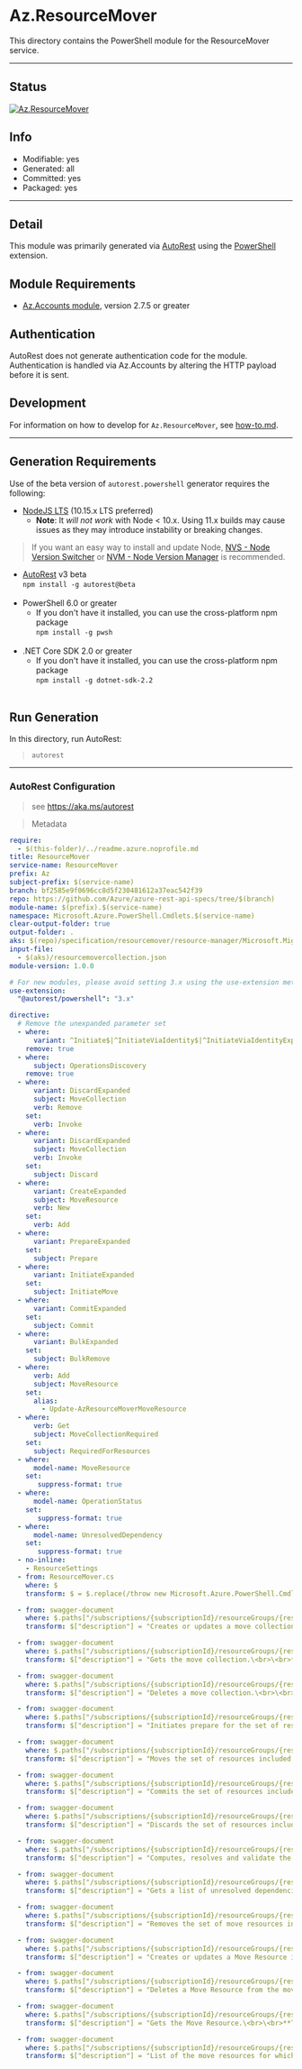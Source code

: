 <!-- region Generated -->
# Az.ResourceMover
This directory contains the PowerShell module for the ResourceMover service.

---
## Status
[![Az.ResourceMover](https://img.shields.io/powershellgallery/v/Az.ResourceMover.svg?style=flat-square&label=Az.ResourceMover "Az.ResourceMover")](https://www.powershellgallery.com/packages/Az.ResourceMover/)

## Info
- Modifiable: yes
- Generated: all
- Committed: yes
- Packaged: yes

---
## Detail
This module was primarily generated via [AutoRest](https://github.com/Azure/autorest) using the [PowerShell](https://github.com/Azure/autorest.powershell) extension.

## Module Requirements
- [Az.Accounts module](https://www.powershellgallery.com/packages/Az.Accounts/), version 2.7.5 or greater

## Authentication
AutoRest does not generate authentication code for the module. Authentication is handled via Az.Accounts by altering the HTTP payload before it is sent.

## Development
For information on how to develop for `Az.ResourceMover`, see [how-to.md](how-to.md).
<!-- endregion -->

---
## Generation Requirements
Use of the beta version of `autorest.powershell` generator requires the following:
- [NodeJS LTS](https://nodejs.org) (10.15.x LTS preferred)
  - **Note**: It *will not work* with Node < 10.x. Using 11.x builds may cause issues as they may introduce instability or breaking changes.
> If you want an easy way to install and update Node, [NVS - Node Version Switcher](../nodejs/installing-via-nvs.md) or [NVM - Node Version Manager](../nodejs/installing-via-nvm.md) is recommended.
- [AutoRest](https://aka.ms/autorest) v3 beta <br>`npm install -g autorest@beta`<br>&nbsp;
- PowerShell 6.0 or greater
  - If you don't have it installed, you can use the cross-platform npm package <br>`npm install -g pwsh`<br>&nbsp;
- .NET Core SDK 2.0 or greater
  - If you don't have it installed, you can use the cross-platform npm package <br>`npm install -g dotnet-sdk-2.2`<br>&nbsp;

## Run Generation
In this directory, run AutoRest:
> `autorest`
 
---
### AutoRest Configuration
> see https://aka.ms/autorest

> Metadata
``` yaml
require:
  - $(this-folder)/../readme.azure.noprofile.md
title: ResourceMover
service-name: ResourceMover
prefix: Az
subject-prefix: $(service-name)
branch: bf2585e9f0696cc8d5f230481612a37eac542f39
repo: https://github.com/Azure/azure-rest-api-specs/tree/$(branch)
module-name: $(prefix).$(service-name)
namespace: Microsoft.Azure.PowerShell.Cmdlets.$(service-name)
clear-output-folder: true
output-folder: .
aks: $(repo)/specification/resourcemover/resource-manager/Microsoft.Migrate/stable/2023-08-01
input-file:
  - $(aks)/resourcemovercollection.json
module-version: 1.0.0

# For new modules, please avoid setting 3.x using the use-extension method and instead, use 4.x as the default option
use-extension:
  "@autorest/powershell": "3.x"

directive:
  # Remove the unexpanded parameter set
  - where:
      variant: ^Initiate$|^InitiateViaIdentity$|^InitiateViaIdentityExpanded$|^Commit$|^CommitViaIdentity$|^CommitViaIdentityExpanded$|^Discard$|^DiscardViaIdentity$|^DiscardViaIdentityExpanded$|^Prepare$|^PrepareViaIdentity$|^PrepareViaIdentityExpanded$|^Create$|^CreateViaIdentity$|^CreateViaIdentityExpanded$|^Update$|^UpdateExpanded$|^UpdateViaIdentityExpanded$|^UpdateViaIdentity$|^ResolveViaIdentity$|^GetViaIdentity$|^DeleteViaIdentity$|^Bulk$|^BulkViaIdentity$|^BulkViaIdentityExpanded$  
    remove: true
  - where:
      subject: OperationsDiscovery
    remove: true
  - where:      
      variant: DiscardExpanded
      subject: MoveCollection 
      verb: Remove
    set:
      verb: Invoke      
  - where:      
      variant: DiscardExpanded
      subject: MoveCollection 
      verb: Invoke
    set:
      subject: Discard
  - where:      
      variant: CreateExpanded 
      subject: MoveResource
      verb: New
    set:
      verb: Add
  - where:      
      variant: PrepareExpanded            
    set:
      subject: Prepare
  - where:      
      variant: InitiateExpanded            
    set:
      subject: InitiateMove
  - where:      
      variant: CommitExpanded            
    set:
      subject: Commit
  - where:
      variant: BulkExpanded
    set:
      subject: BulkRemove
  - where:
      verb: Add
      subject: MoveResource
    set:
      alias:
        - Update-AzResourceMoverMoveResource
  - where:
      verb: Get
      subject: MoveCollectionRequired
    set:
      subject: RequiredForResources
  - where:
      model-name: MoveResource
    set:
       suppress-format: true
  - where:
      model-name: OperationStatus
    set:
       suppress-format: true  
  - where:
      model-name: UnresolvedDependency
    set:
       suppress-format: true
  - no-inline:
    - ResourceSettings
  - from: ResourceMover.cs
    where: $
    transform: $ = $.replace(/throw new Microsoft.Azure.PowerShell.Cmdlets.ResourceMover.Runtime.UndeclaredResponseException\(_response\);/g,"await onDefault\(_response,_response.Content.ReadAsStringAsync\(\).ContinueWith\( body => Microsoft.Azure.PowerShell.Cmdlets.ResourceMover.Models.Api20230801.CloudError.FromJson\(Microsoft.Azure.PowerShell.Cmdlets.ResourceMover.Runtime.Json.JsonNode.Parse\(body.Result\)\) \)\);");

  - from: swagger-document
    where: $.paths["/subscriptions/{subscriptionId}/resourceGroups/{resourceGroupName}/providers/Microsoft.Migrate/moveCollections/{moveCollectionName}"].put
    transform: $["description"] = "Creates or updates a move collection. The following types of move collections based on the move scenario are supported currently:\<br>\<br>**1. RegionToRegion** (Moving resources across regions)\<br>\<br>**2. RegionToZone** (Moving virtual machines into a zone within the same region)"

  - from: swagger-document
    where: $.paths["/subscriptions/{subscriptionId}/resourceGroups/{resourceGroupName}/providers/Microsoft.Migrate/moveCollections/{moveCollectionName}"].get
    transform: $["description"] = "Gets the move collection.\<br>\<br>**The 'Get-AzResourceMoverMoveCollection' command remains same for both 'RegionToRegion' and 'RegionToZone' type move collections.**"

  - from: swagger-document
    where: $.paths["/subscriptions/{subscriptionId}/resourceGroups/{resourceGroupName}/providers/Microsoft.Migrate/moveCollections/{moveCollectionName}"].delete
    transform: $["description"] = "Deletes a move collection.\<br>\<br>**The 'Remove-AzResourceMoverMoveCollection' command remains same for both 'RegionToRegion' and 'RegionToZone' type move collections.**"

  - from: swagger-document
    where: $.paths["/subscriptions/{subscriptionId}/resourceGroups/{resourceGroupName}/providers/Microsoft.Migrate/moveCollections/{moveCollectionName}/prepare"].post
    transform: $["description"] = "Initiates prepare for the set of resources included in the request body. The prepare operation is on the moveResources that are in the moveState 'PreparePending' or 'PrepareFailed', on a successful completion the moveResource moveState do a transition to MovePending. To aid the user to prerequisite the operation the client can call operation with validateOnly property set to true.\<br>\<br>**The 'Invoke-AzResourceMoverPrepare' command is not applicable on move collections with moveType 'RegionToZone' since prepare is not a valid operation for region to zone move scenario.**"

  - from: swagger-document
    where: $.paths["/subscriptions/{subscriptionId}/resourceGroups/{resourceGroupName}/providers/Microsoft.Migrate/moveCollections/{moveCollectionName}/initiateMove"].post
    transform: $["description"] = "Moves the set of resources included in the request body.The move operation is triggered after the moveResources are in the moveState 'MovePending' or 'MoveFailed', on a successful completion the moveResource moveState do a transition to CommitPending.To aid the user to prerequisite the operation the client can call operation with validateOnly property set to true.\<br>\<br>**The 'Invoke-AzResourceMoverInitiateMove' command remains same for both 'RegionToRegion' and 'RegionToZone' type move collections.**"

  - from: swagger-document
    where: $.paths["/subscriptions/{subscriptionId}/resourceGroups/{resourceGroupName}/providers/Microsoft.Migrate/moveCollections/{moveCollectionName}/commit"].post
    transform: $["description"] = "Commits the set of resources included in the request body. The commit operation is triggered on the moveResources in the moveState 'CommitPending' or 'CommitFailed', on a successful completion the moveResource moveState do a transition to Committed. To aid the user to prerequisite the operation the client can call operation with validateOnly property set to true.\<br>\<br>**The 'Invoke-AzResourceMoverCommit' command remains same for both 'RegionToRegion' and 'RegionToZone' type move collections.**"

  - from: swagger-document
    where: $.paths["/subscriptions/{subscriptionId}/resourceGroups/{resourceGroupName}/providers/Microsoft.Migrate/moveCollections/{moveCollectionName}/discard"].post
    transform: $["description"] = "Discards the set of resources included in the request body. The discard operation is triggered on the moveResources in the moveState 'CommitPending' or 'DiscardFailed', on a successful completion the moveResource moveState do a transition to MovePending. To aid the user to prerequisite the operation the client can call operation with validateOnly property set to true.\<br>\<br>**The 'Invoke-AzResourceMoverDiscard' command is not applicable on move collections with moveType 'RegionToZone' since discard is not a valid operation for region to zone move scenario.**"

  - from: swagger-document
    where: $.paths["/subscriptions/{subscriptionId}/resourceGroups/{resourceGroupName}/providers/Microsoft.Migrate/moveCollections/{moveCollectionName}/resolveDependencies"].post
    transform: $["description"] = "Computes, resolves and validate the dependencies of the moveResources in the move collection.\<br>\<br>**Please note that for 'RegionToRegion' type move collections the 'Resolve-AzResourceMoverMoveCollectionDependency' command just resolves the move collection, the user is required to identify the list of unresolved dependencies using 'Get-AzResourceMoverUnresolvedDependency' and then manually add them to the move collection using 'Add-AzResourceMoverMoveResource' command.**\<br>\<br>**However, for moveType 'RegionToZone' this command finds the required dependencies and automatically adds them to the move collection in a single step.**"

  - from: swagger-document
    where: $.paths["/subscriptions/{subscriptionId}/resourceGroups/{resourceGroupName}/providers/Microsoft.Migrate/moveCollections/{moveCollectionName}/unresolvedDependencies"].get
    transform: $["description"] = "Gets a list of unresolved dependencies.\<br>\<br>**The 'Get-AzResourceMoverUnresolvedDependency' command is applicable for 'RegionToRegion' type move collections.**\<br>\<br>**However, for move collections with moveType 'RegionToZone' dependencies are automatically added to the move collection once 'Resolve-AzResourceMoverMoveCollectionDependency' is executed. Please refer to 'Resolve-AzResourceMoverMoveCollectionDependency' command documentation for additional details.**"

  - from: swagger-document
    where: $.paths["/subscriptions/{subscriptionId}/resourceGroups/{resourceGroupName}/providers/Microsoft.Migrate/moveCollections/{moveCollectionName}/bulkRemove"].post
    transform: $["description"] = "Removes the set of move resources included in the request body from move collection. The orchestration is done by service. To aid the user to prerequisite the operation the client can call operation with validateOnly property set to true.\<br>\<br>**The 'Invoke-AzResourceMoverBulkRemove ' command remains same for both 'RegionToRegion' and 'RegionToZone' type move collections.**"

  - from: swagger-document
    where: $.paths["/subscriptions/{subscriptionId}/resourceGroups/{resourceGroupName}/providers/Microsoft.Migrate/moveCollections/{moveCollectionName}/moveResources/{moveResourceName}"].put
    transform: $["description"] = "Creates or updates a Move Resource in the move collection.\<br>\<br>**The 'Add-AzResourceMoverMoveResource' command remains same for both 'RegionToRegion' and 'RegionToZone' type move collections.**"

  - from: swagger-document
    where: $.paths["/subscriptions/{subscriptionId}/resourceGroups/{resourceGroupName}/providers/Microsoft.Migrate/moveCollections/{moveCollectionName}/moveResources/{moveResourceName}"].delete
    transform: $["description"] = "Deletes a Move Resource from the move collection.\<br>\<br>**The 'Remove-AzResourceMoverMoveResource' command remains same for both 'RegionToRegion' and 'RegionToZone' type move collections.**"

  - from: swagger-document
    where: $.paths["/subscriptions/{subscriptionId}/resourceGroups/{resourceGroupName}/providers/Microsoft.Migrate/moveCollections/{moveCollectionName}/moveResources/{moveResourceName}"].get
    transform: $["description"] = "Gets the Move Resource.\<br>\<br>**The 'Get-AzResourceMoverMoveResource' command remains same for both 'RegionToRegion' and 'RegionToZone' type move collections.**"

  - from: swagger-document
    where: $.paths["/subscriptions/{subscriptionId}/resourceGroups/{resourceGroupName}/providers/Microsoft.Migrate/moveCollections/{moveCollectionName}/requiredFor"].get
    transform: $["description"] = "List of the move resources for which an arm resource is required for.\<br>\<br>**The 'Get-AzResourceMoverRequiredForResources' command is applicable for 'RegionToRegion' type move collections.\<br>\<br>However, for move collections with moveType 'RegionToZone' dependencies are automatically added to the move collection once 'Resolve-AzResourceMoverMoveCollectionDependency' is executed. Please refer to 'Resolve-AzResourceMoverMoveCollectionDependency' command documentation for additional details.**"
```
